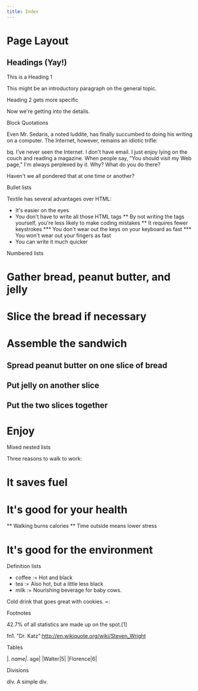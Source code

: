 ```yaml
---
title: Index
---
```


Page Layout
===========

Headings (Yay!)
---------------

This is a Heading 1

This might be an introductory paragraph on the general topic.

Heading 2 gets more specific

Now we're getting into the details.

Block Quotations

Even Mr. Sedaris, a noted luddite, has finally succumbed to doing his writing on a computer.  The Internet, however, remains an idiotic trifle:

bq. I've never seen the Internet. I don't have email. I just enjoy lying on the couch and reading a magazine. When people say, "You should visit my Web page," I'm always perplexed by it. Why? What do you do there?

Haven't we all pondered that at one time or another?

Bullet lists

Textile has several advantages over HTML:

* It's easier on the eyes
* You don't have to write all those HTML tags
** By not writing the tags yourself, you're less likely to make coding mistakes
** It requires fewer keystrokes
*** You don't wear out the keys on your keyboard as fast
*** You won't wear out your fingers as fast
* You can write it much quicker

Numbered lists

# Gather bread, peanut butter, and jelly
# Slice the bread if necessary
# Assemble the sandwich
## Spread peanut butter on one slice of bread
## Put jelly on another slice
## Put the two slices together
# Enjoy

Mixed nested lists

Three reasons to walk to work:

# It saves fuel
# It's good for your health
** Walking burns calories
** Time outside means lower stress
# It's good for the environment

Definition lists

- coffee := Hot and black
- tea := Also hot, but a little less black
- milk :=
Nourishing beverage for baby cows.

Cold drink that goes great with cookies. =:

Footnotes

42.7% of all statistics are made up on the spot.[1]

fn1. "Dr. Katz":http://en.wikiquote.org/wiki/Steven_Wright

Tables

|_. name|_. age|
|Walter|5|
|Florence|6|

Divisions

div. A simple div.
